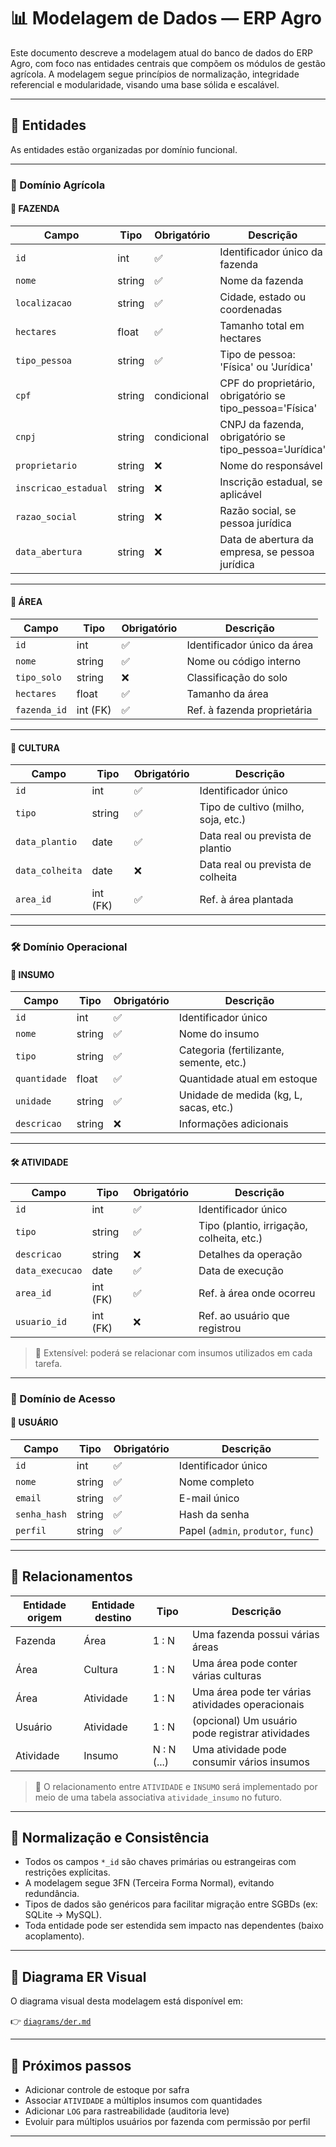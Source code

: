 # 📊 Modelagem de Dados — ERP Agro

Este documento descreve a modelagem atual do banco de dados do ERP Agro, com foco nas entidades centrais que compõem os módulos de gestão agrícola. A modelagem segue princípios de normalização, integridade referencial e modularidade, visando uma base sólida e escalável.

---

## 🧱 Entidades

As entidades estão organizadas por domínio funcional.

---

### 🌾 Domínio Agrícola

#### 🏡 FAZENDA

| Campo               | Tipo     | Obrigatório  | Descrição                                               |
|---------------------|----------|--------------|---------------------------------------------------------|
| `id`                | int      | ✅           | Identificador único da fazenda                          |
| `nome`              | string   | ✅           | Nome da fazenda                                         |
| `localizacao`       | string   | ✅           | Cidade, estado ou coordenadas                           |
| `hectares`          | float    | ✅           | Tamanho total em hectares                               |
| `tipo_pessoa`       | string   | ✅           | Tipo de pessoa: 'Física' ou 'Jurídica'                  |
| `cpf`               | string   | condicional  | CPF do proprietário, obrigatório se tipo_pessoa='Física'|
| `cnpj`              | string   | condicional  | CNPJ da fazenda, obrigatório se tipo_pessoa='Jurídica'  |
| `proprietario`      | string   | ❌           | Nome do responsável                                     |
| `inscricao_estadual`| string   | ❌           | Inscrição estadual, se aplicável                        |
| `razao_social`      | string   | ❌           | Razão social, se pessoa jurídica                        |
| `data_abertura`     | string   | ❌           | Data de abertura da empresa, se pessoa jurídica         |

---

#### 🧱 ÁREA

| Campo               | Tipo     | Obrigatório | Descrição                                                |
|---------------------|----------|-------------|----------------------------------------------------------|
| `id`                | int      | ✅          | Identificador único da área                              |
| `nome`              | string   | ✅          | Nome ou código interno                                   |
| `tipo_solo`         | string   | ❌          | Classificação do solo                                    |
| `hectares`          | float    | ✅          | Tamanho da área                                          |
| `fazenda_id`        | int (FK) | ✅          | Ref. à fazenda proprietária                              |

---

#### 🌱 CULTURA

| Campo               | Tipo     | Obrigatório | Descrição                                                |
|---------------------|----------|-------------|----------------------------------------------------------|
| `id`                | int      | ✅          | Identificador único                                      |
| `tipo`              | string   | ✅          | Tipo de cultivo (milho, soja, etc.)                      |
| `data_plantio`      | date     | ✅          | Data real ou prevista de plantio                         |
| `data_colheita`     | date     | ❌          | Data real ou prevista de colheita                        |
| `area_id`           | int (FK) | ✅          | Ref. à área plantada                                     |

---

### 🛠️ Domínio Operacional

#### 🧪 INSUMO

| Campo               | Tipo     | Obrigatório | Descrição                                                |
|---------------------|----------|-------------|----------------------------------------------------------|
| `id`                | int      | ✅          | Identificador único                                      |
| `nome`              | string   | ✅          | Nome do insumo                                           |
| `tipo`              | string   | ✅          | Categoria (fertilizante, semente, etc.)                  |
| `quantidade`        | float    | ✅          | Quantidade atual em estoque                              |
| `unidade`           | string   | ✅          | Unidade de medida (kg, L, sacas, etc.)                   |
| `descricao`         | string   | ❌          | Informações adicionais                                   |

---

#### 🛠️ ATIVIDADE

| Campo               | Tipo     | Obrigatório | Descrição                                                |
|---------------------|----------|-------------|----------------------------------------------------------|
| `id`                | int      | ✅          | Identificador único                                      |
| `tipo`              | string   | ✅          | Tipo (plantio, irrigação, colheita, etc.)                |
| `descricao`         | string   | ❌          | Detalhes da operação                                     |
| `data_execucao`     | date     | ✅          | Data de execução                                         |
| `area_id`           | int (FK) | ✅          | Ref. à área onde ocorreu                                 |
| `usuario_id`        | int (FK) | ❌          | Ref. ao usuário que registrou                            |

> 🧩 Extensível: poderá se relacionar com insumos utilizados em cada tarefa.

---

### 👤 Domínio de Acesso

#### 👤 USUÁRIO

| Campo                | Tipo     | Obrigatório | Descrição                                               |
|----------------------|----------|-------------|---------------------------------------------------------|
| `id`                 | int      | ✅          | Identificador único                                     |
| `nome`               | string   | ✅          | Nome completo                                           |
| `email`              | string   | ✅          | E-mail único                                            |
| `senha_hash`         | string   | ✅          | Hash da senha                                           |
| `perfil`             | string   | ✅          | Papel (`admin`, `produtor`, `func`)                     |

---

## 🔁 Relacionamentos

| Entidade origem      | Entidade destino | Tipo        | Descrição                                        |
|----------------------|------------------|-------------|--------------------------------------------------|
| Fazenda              | Área             | 1 : N       | Uma fazenda possui várias áreas                  |
| Área                 | Cultura          | 1 : N       | Uma área pode conter várias culturas             |
| Área                 | Atividade        | 1 : N       | Uma área pode ter várias atividades operacionais |
| Usuário              | Atividade        | 1 : N       | (opcional) Um usuário pode registrar atividades  |
| Atividade            | Insumo           | N : N (...) | Uma atividade pode consumir vários insumos       |

> 🔧 O relacionamento entre `ATIVIDADE` e `INSUMO` será implementado por meio de uma tabela associativa `atividade_insumo` no futuro.

---

## 🧭 Normalização e Consistência

- Todos os campos `*_id` são chaves primárias ou estrangeiras com restrições explícitas.
- A modelagem segue 3FN (Terceira Forma Normal), evitando redundância.
- Tipos de dados são genéricos para facilitar migração entre SGBDs (ex: SQLite → MySQL).
- Toda entidade pode ser estendida sem impacto nas dependentes (baixo acoplamento).

---

## 📐 Diagrama ER Visual

O diagrama visual desta modelagem está disponível em:

👉 [`diagrams/der.md`](../diagrams/der.md)

---

## 📌 Próximos passos

- Adicionar controle de estoque por safra
- Associar `ATIVIDADE` a múltiplos insumos com quantidades
- Adicionar `LOG` para rastreabilidade (auditoria leve)
- Evoluir para múltiplos usuários por fazenda com permissão por perfil

---


